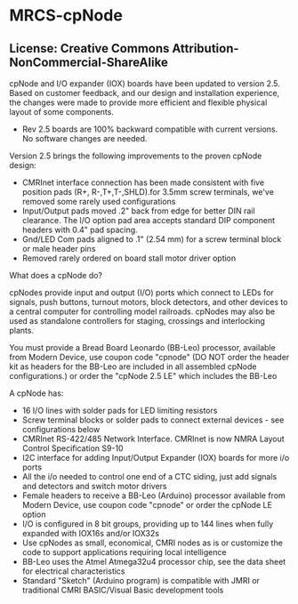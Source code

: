 # MRCS-cpNode
## License: Creative Commons Attribution-NonCommercial-ShareAlike

cpNode and I/O expander (IOX) boards have been updated to version
2.5. Based on customer feedback, and our design and installation
experience, the changes were made to provide more efficient and
flexible physical layout of some components.

  * Rev 2.5 boards are 100% backward compatible with current versions. No software changes are needed.

Version 2.5 brings the following improvements to the proven cpNode design:

  * CMRInet interface connection has been made consistent with five position pads (R+, R-,T+,T-,SHLD).for 3.5mm screw terminals, we've removed some rarely used configurations
  * Input/Output pads moved .2" back from edge for better DIN rail clearance. The I/O option pad area accepts standard DIP component headers with 0.4" pad spacing.
  * Gnd/LED Com pads aligned to .1" (2.54 mm) for a screw terminal block or male header pins
  * Removed rarely ordered on board stall motor driver option


What does a cpNode do?

cpNodes provide input and output (I/O) ports which connect to LEDs
for signals, push buttons, turnout motors, block detectors, and
other devices to a central computer for controlling model railroads.
cpNodes may also be used as standalone controllers for staging,
crossings and interlocking plants.

You must provide a Bread Board Leonardo (BB-Leo) processor, available
from Modern Device, use coupon code "cpnode"  (DO NOT order the
header kit as headers for the BB-Leo are included in all assembled
cpNode configurations.) or order the "cpNode 2.5 LE" which includes
the BB-Leo

A cpNode has:

  * 16 I/O lines with solder pads for LED limiting resistors
  * Screw terminal blocks or solder pads to connect external devices - see configurations below
  * CMRInet RS-422/485 Network Interface.  CMRInet is now NMRA Layout Control Specification S9-10
  * I2C interface for adding Input/Output Expander (IOX) boards for more i/o ports
  * All the i/o needed to control one end of a CTC siding, just add signals and detectors and switch motor drivers
  * Female headers to receive a BB-Leo (Arduino) processor available from Modern Device, use coupon code "cpnode" or order the cpNode LE option
  * I/O is configured in 8 bit groups, providing up to 144 lines when fully expanded with IOX16s and/or IOX32s
  * Use cpNodes as small, economical, CMRI nodes as is or customize the code to support applications requiring local intelligence
  * BB-Leo uses the Atmel Atmega32u4 processor chip, see the data sheet for electrical characteristics
  * Standard "Sketch" (Arduino program) is compatible with JMRI or traditional CMRI BASIC/Visual Basic development tools

